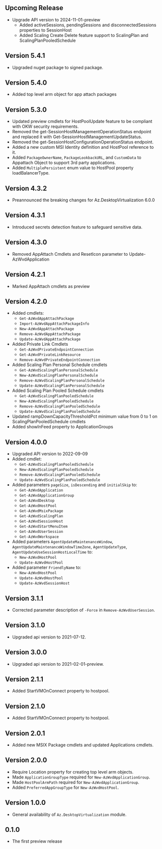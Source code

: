 <!--
    Please leave this section at the top of the change log.

    Changes for the upcoming release should go under the section titled "Upcoming Release", and should adhere to the following format:

    ## Upcoming Release
    * Overview of change #1
        - Additional information about change #1
    * Overview of change #2
        - Additional information about change #2
        - Additional information about change #2
    * Overview of change #3
    * Overview of change #4
        - Additional information about change #4

    ## YYYY.MM.DD - Version X.Y.Z (Previous Release)
    * Overview of change #1
        - Additional information about change #1
-->
## Upcoming Release
* Upgrade API version to 2024-11-01-preview
    - Added activeSessions, pendingSessions and disconnectedSessions properties to SessionHost
    - Added Scaling Create Delete feature support to ScalingPlan and ScalingPlanPooledSchedule

## Version 5.4.1
* Upgraded nuget package to signed package.

## Version 5.4.0
* Added top level arm object for app attach packages

## Version 5.3.0
* Updated preview cmdlets for HostPoolUpdate feature to be compliant with OKW security requirements.
* Removed the get-SessionHostManagementOperationStatus endpoint and replaced it with Get-SessionHostManagementUpdateStatus.
* Removed the get-SessionHostConfigurationOperationStatus endpoint.
* Added a new custom MSI Identity definition and HostPool reference to it.
* Added `PackageOwnerName`, `PackageLookbackURL`, and `CustomData` to Appattach Object to support 3rd party applications.
* Added `MultiplePersistent` enum value to HostPool property loadBalancerType.

## Version 4.3.2
* Preannounced the breaking changes for Az.DesktopVirtualization 6.0.0

## Version 4.3.1
* Introduced secrets detection feature to safeguard sensitive data.

## Version 4.3.0
* Removed AppAttach Cmdlets and ResetIcon parameter to Update-AzWvdApplication

## Version 4.2.1
* Marked AppAttach cmdlets as preview

## Version 4.2.0
* Added cmdlets:
    - `Get-AzWvdAppAttachPackage`
    - `Import-AzWvdAppAttachPackageInfo`
    - `New-AzWvdAppAttachPackage`
    - `Remove-AzWvdAppAttachPackage`
    - `Update-AzWvdAppAttachPackage`
* Added Private Link Cmdlets
    - `Get-AzWvdPrivateEndpointConnection`
    - `Get-AzWvdPrivateLinkResource`
    - `Remove-AzWvdPrivateEndpointConnection`
* Added Scaling Plan Personal Schedule cmdlets
    - `Get-AzWvdScalingPlanPersonalSchedule`
    - `New-AzWvdScalingPlanPersonalSchedule`
    - `Remove-AzWvdScalingPlanPersonalSchedule`
    - `Update-AzWvdScalingPlanPersonalSchedule`
* Added Scaling Plan Pooled Schedule cmdlets
    - `Get-AzWvdScalingPlanPooledSchedule`
    - `New-AzWvdScalingPlanPooledSchedule`
    - `Remove-AzWvdScalingPlanPooledSchedule`
    - `Update-AzWvdScalingPlanPooledSchedule`
* Updated rampDownCapacityThresholdPct minimum value from 0 to 1 on ScalingPlanPooledSchedule cmdlets
* Added showInFeed property to ApplicationGroups

## Version 4.0.0
* Upgraded API version to 2022-09-09
* Added cmdlet:
    - `Get-AzWvdScalingPlanPooledSchedule`
    - `New-AzWvdScalingPlanPooledSchedule`
    - `Remove-AzWvdScalingPlanPooledSchedule`
    - `Update-AzWvdScalingPlanPooledSchedule`
* Added parameters `pageSize`, `isDescending` and `initialSkip` to:
    - `Get-AzWvdApplication`
    - `Get-AzWvdApplicationGroup`
    - `Get-AzWvdDesktop`
    - `Get-AzWvdHostPool`
    - `Get-AzWvdMsixPackage`
    - `Get-AzWvdScalingPlan`
    - `Get-AzWvdSessionHost`
    - `Get-AzWvdStartMenuItem`
    - `Get-AzWvdUserSession`
    - `Get-AzWvdWorkspace`
* Added parameters `AgentUpdateMaintenanceWindow`, `AgentUpdateMaintenanceWindowTimeZone`, `AgentUpdateType`, `AgentUpdateUseSessionHostLocalTime` to:
    - `New-AzWvdHostPool`
    - `Update-AzWvdHostPool`
* Added parameter `FriendlyName` to:
    - `New-AzWvdHostPool`
    - `Update-AzWvdHostPool`
    - `Update-AzWvdSessionHost`

## Version 3.1.1
* Corrected parameter description of `-Force` in `Remove-AzWvdUserSession`.

## Version 3.1.0
* Upgraded api version to 2021-07-12.

## Version 3.0.0
* Upgraded api version to 2021-02-01-preview.

## Version 2.1.1
* Added StartVMOnConnect property to hostpool.

## Version 2.1.0
* Added StartVMOnConnect property to hostpool.

## Version 2.0.1
* Added new MSIX Package cmdlets and updated Applications cmdlets.

## Version 2.0.0
* Require Location property for creating top level arm objects.
* Made `ApplicationGroupType` required for `New-AzWvdApplicationGroup`.
* Made `HostPoolArmPath` required for `New-AzWvdApplicationGroup`.
* Added `PreferredAppGroupType` for `New-AzWvdHostPool`.

## Version 1.0.0
* General availability of `Az.DesktopVirtualization` module.

## 0.1.0
* The first preview release
